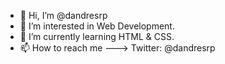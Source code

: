 - 👋 Hi, I’m @dandresrp
- 👀 I’m interested in Web Development.
- 🌱 I’m currently learning HTML & CSS.
- 📫 How to reach me ---> Twitter: @dandresrp

<!---
dandresrp/dandresrp is a ✨ special ✨ repository because its `README.md` (this file) appears on your GitHub profile.
You can click the Preview link to take a look at your changes.
--->
